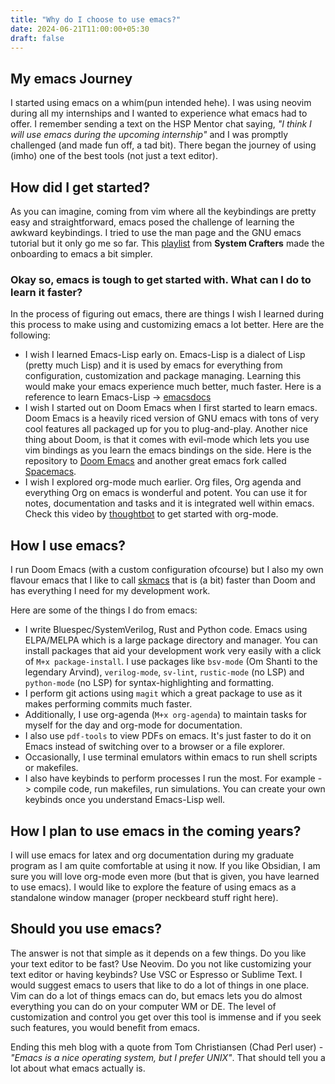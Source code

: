 ```yaml
---
title: "Why do I choose to use emacs?"
date: 2024-06-21T11:00:00+05:30
draft: false
---
```

## My emacs Journey

I started using emacs on a whim(pun intended hehe). I was using neovim during all my internships and I wanted to experience what emacs had to offer. I remember sending a text on the HSP Mentor chat saying, _"I think I will use emacs during the upcoming internship"_ and I was promptly challenged (and made fun off, a tad bit). There began the journey of using (imho) one of the best tools (not just a text editor).

## How did I get started?

As you can imagine, coming from vim where all the keybindings are pretty easy and straightforward, emacs posed the challenge of learning the awkward keybindings. I tried to use the man page and the GNU emacs tutorial but it only go me so far. This [playlist](https://youtube.com/playlist?list=PLEoMzSkcN8oPH1au7H6B7bBJ4ZO7BXjSZ&feature=shared) from **System Crafters** made the onboarding to emacs a bit simpler.

### Okay so, emacs is tough to get started with. What can I do to learn it faster?

In the process of figuring out emacs, there are things I wish I learned during this process to make using and customizing emacs a lot better. Here are the following:

- I wish I learned Emacs-Lisp early on. Emacs-Lisp is a dialect of Lisp (pretty much Lisp) and it is used by emacs for everything from configuration, customization and package managing. Learning this would make your emacs experience much better, much faster. Here is a reference to learn Emacs-Lisp -> [emacsdocs](https://emacsdocs.org/docs/elisp/Emacs-Lisp)
- I wish I started out on Doom Emacs when I first started to learn emacs. Doom Emacs is a heavily riced version of GNU emacs with tons of very cool features all packaged up for you to plug-and-play. Another nice thing about Doom, is that it comes with evil-mode which lets you use vim bindings as you learn the emacs bindings on the side. Here is the repository to [Doom Emacs](https://github.com/doomemacs/doomemacs) and another great emacs fork called [Spacemacs](https://github.com/syl20bnr/spacemacs).
- I wish I explored org-mode much earlier. Org files, Org agenda and everything Org on emacs is wonderful and potent. You can use it for notes, documentation and tasks and it is integrated well within emacs. Check this video by [thoughtbot](https://www.youtube.com/watch?v=SzA2YODtgK4) to get started with org-mode.

## How I use emacs?

I run Doom Emacs (with a custom configuration ofcourse) but I also my own flavour emacs that I like to call [skmacs](https://github.com/skudlur/dotfiles/tree/main/skmacs) that is (a bit) faster than Doom and has everything I need for my development work.

Here are some of the things I do from emacs:

- I write Bluespec/SystemVerilog, Rust and Python code. Emacs using ELPA/MELPA which is a large package directory and manager. You can install packages that aid your development work very easily with a click of `M+x package-install`. I use packages like `bsv-mode` (Om Shanti to the legendary Arvind), `verilog-mode`, `sv-lint`, `rustic-mode` (no LSP) and `python-mode` (no LSP) for syntax-highlighting and formatting.
- I perform git actions using `magit` which a great package to use as it makes performing commits much faster.
- Additionally, I use org-agenda (`M+x org-agenda`) to maintain tasks for myself for the day and org-mode for documentation.
- I also use `pdf-tools` to view PDFs on emacs. It's just faster to do it on Emacs instead of switching over to a browser or a file explorer.
- Occasionally, I use terminal emulators within emacs to run shell scripts or makefiles.
- I also have keybinds to perform processes I run the most. For example -> compile code, run makefiles, run simulations. You can create your own keybinds once you understand Emacs-Lisp well. 

## How I plan to use emacs in the coming years?

I will use emacs for latex and org documentation during my graduate program as I am quite comfortable at using it now. If you like Obsidian, I am sure you will love org-mode even more (but that is given, you have learned to use emacs). I would like to explore the feature of using emacs as a standalone window manager (proper neckbeard stuff right here).

## Should you use emacs?

The answer is not that simple as it depends on a few things. Do you like your text editor to be fast? Use Neovim. Do you not like customizing your text editor or having keybinds? Use VSC or Espresso or Sublime Text. I would suggest emacs to users that like to do a lot of things in one place. Vim can do a lot of things emacs can do, but emacs lets you do almost everything you can do on your computer WM or DE. The level of customization and control you get over this tool is immense and if you seek such features, you would benefit from emacs.

Ending this meh blog with a quote from Tom Christiansen (Chad Perl user) - _"Emacs is a nice operating system, but I prefer UNIX"_. That should tell you a lot about what emacs actually is.
